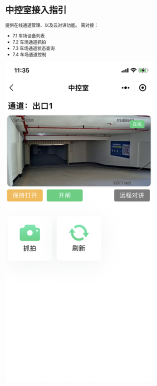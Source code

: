 # 中控室接入指引

提供在线通道管理、以及云对讲功能。
需对接：

- 7.1 车场设备列表
- 7.2 车场通道抓拍
- 7.3 车场通道状态查询
- 7.4 车场通道控制

![图片](./media/gate-control-1.png)
